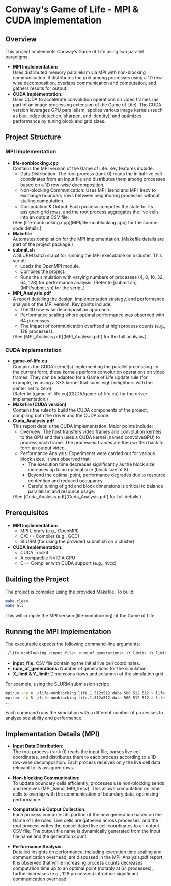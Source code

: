 # Conway's Game of Life - MPI & CUDA Implementation
## Overview
This project implements Conway’s Game of Life using two parallel paradigms:

- <b>MPI Implementation:</b><br>Uses distributed memory parallelism via MPI with non-blocking communication. It distributes the grid among processes using a 1D row-wise decomposition, overlaps communication and computation, and gathers results for output.
- <b>CUDA Implementation:</b><br>Uses CUDA to accelerate convolution operations on video frames (as part of an image processing extension of the Game of Life). The CUDA version leverages GPU parallelism, applies various image kernels (such as blur, edge detection, sharpen, and identity), and optimizes performance by tuning block and grid sizes.

## Project Structure
### MPI Implementation
<ul>
    <li><b>life-nonblocking.cpp</b>
    <br>Contains the MPI version of the Game of Life. Key features include:
    <ul>
        <li> Data Distribution: The root process (rank 0) reads the initial live cell coordinates from an input file and distributes them among processes based on a 1D row-wise decomposition.
        <li> Non-blocking Communication: Uses MPI_Isend and MPI_Irecv to exchange boundary rows between neighboring processes without stalling computation.
        <li> Computation & Output: Each process computes the state for its assigned grid rows, and the root process aggregates the live cells into an output CSV file.
    </ul>
    (See [life-nonblocking.cpp](MPI/life-nonblocking.cpp) for the source code details.)
    <li><b>Makefile</b><br>
    Automates compilation for the MPI implementation. (Makefile details are part of the project package.)
    <li><b>submit.sh</b>
    <br>A SLURM batch script for running the MPI executable on a cluster. This script:
    <ul>
        <li> Loads the OpenMPI module.
        <li> Compiles the project.
        <li> Runs the simulation with varying numbers of processes (4, 8, 16, 32, 64, 128) for performance analysis. (Refer to [submit.sh](MPI/submit.sh) for the script.)
    </ul>
    <li><b>MPI_Analysis.pdf</b>
    <br>A report detailing the design, implementation strategy, and performance analysis of the MPI version. Key points include:
    <ul>
        <li> The 1D row-wise decomposition approach.
        <li> Performance scaling where optimal performance was observed with 64 processes.
        <li> The impact of communication overhead at high process counts (e.g., 128 processes).
    </ul>
    (See [MPI_Analysis.pdf](MPI_Analysis.pdf) for the full analysis.)
</ul>

### CUDA Implementation
<ul>
    <li><b>game-of-life.cu</b><br>
    Contains the CUDA kernel(s) implementing the parallel processing. In the current form, these kernels perform convolution operations on video frames. They can be adapted for a Game of Life update rule (for example, by using a 3×3 kernel that sums eight neighbors with the center set to zero).<br>
    (Refer to [game-of-life.cu](CUDA/game-of-life.cu) for the driver implementation.)
    <li><b>Makefile (CUDA version)</b><br>
    Contains the rules to build the CUDA components of the project, compiling both the driver and the CUDA code.
    <li><b>Cuda_Analysis.pdf</b><br>
    This report details the CUDA implementation. Major points include:
    <ul>
        <li>Overview: The host transfers video frames and convolution kernels to the GPU and then uses a CUDA kernel (named convolveGPU) to process each frame. The processed frames are then written back to form an output video.
        <li>Performance Analysis: Experiments were carried out for various block sizes. It was observed that:
        <ul>
            <li>The execution time decreases significantly as the block size increases up to an optimal size (block size of 8).
            <li>Beyond the optimal point, performance degrades due to resource contention and reduced occupancy.
            <li>Careful tuning of grid and block dimensions is critical to balance parallelism and resource usage.
        </ul>
    </ul>
    (See [Cuda_Analysis.pdf](Cuda_Analysis.pdf) for full details.)
</ul>

## Prerequisites
<ul>
    <li><b>MPI Implementation:</b>
    <ul>
        <li>MPI Library (e.g., OpenMPI)
        <li>C/C++ Compiler (e.g., GCC)
        <li>SLURM (for using the provided submit.sh on a cluster)
    </ul>
    <li><b>CUDA Implementation:</b>
    <ul>
        <li>CUDA Toolkit
        <li>A compatible NVIDIA GPU
        <li>C++ Compiler with CUDA support (e.g., nvcc)
    </ul>
</ul>

## Building the Project
The project is compiled using the provided Makefile. To build:
```bash
make clean
make all
```
This will compile the MPI version (life-nonblocking) of the Game of Life.

## Running the MPI Implementation
The executable expects the following command-line arguments:
```bash
./life-nonblocking <input_file> <num_of_generations> <X_limit> <Y_limit>
```
- <b>input_file:</b> CSV file containing the initial live cell coordinates.
- <b>num_of_generations:</b> Number of generations for the simulation.
- <b>X_limit & Y_limit:</b> Dimensions (rows and columns) of the simulation grid.

For example, using the SLURM submission script:
```bash
mpirun -np 4 ./life-nonblocking life.1.512x512.data 500 512 512 > life-nonblocking4.out
mpirun -np 8 ./life-nonblocking life.1.512x512.data 500 512 512 > life-nonblocking8.out
...
```
Each command runs the simulation with a different number of processes to analyze scalability and performance.

## Implementation Details (MPI)
- <b>Input Data Distribution:</b><br>
The root process (rank 0) reads the input file, parses live cell coordinates, and distributes them to each process according to a 1D row-wise decomposition. Each process receives only the live cell data relevant to its assigned rows.

- <b>Non-blocking Communication:</b><br>
To update boundary cells efficiently, processes use non-blocking sends and receives (MPI_Isend, MPI_Irecv). This allows computation on inner cells to overlap with the communication of boundary data, optimizing performance.

- <b>Computation & Output Collection:</b><br>
Each process computes its portion of the new generation based on the Game of Life rules. Live cells are gathered across processes, and the root process writes the consolidated live cell coordinates to an output CSV file. The output file name is dynamically generated from the input file name and the generation count.

- <b>Performance Analysis:</b><br>
Detailed insights on performance, including execution time scaling and communication overhead, are discussed in the MPI_Analysis.pdf report. It is observed that while increasing process counts decreases computation time up to an optimal point (notably at 64 processes), further increases (e.g., 128 processes) introduce significant communication overhead.